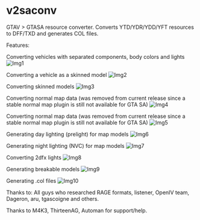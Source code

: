 # v2saconv
GTAV > GTASA resource converter. Converts YTD/YDR/YDD/YFT resources to DFF/TXD and generates COL files.

Features:

Converting vehicles with separated components, body colors and lights
![Img1](http://i.imgur.com/Y3eRQFRl.png)

Converting a vehicle as a skinned model
![Img2](http://i.imgur.com/10ebri6l.png)

Converting skinned models
![Img3](http://i.imgur.com/f55Pf9Fl.png)

Converting normal map data (was removed from current release since a stable normal map plugin is still not available for GTA SA)
![Img4](http://i.imgur.com/ruG9nbal.png)

Converting normal map data (was removed from current release since a stable normal map plugin is still not available for GTA SA)
![Img5](http://i.imgur.com/ruG9nbal.png)

Generating day lighting (prelight) for map models
![Img6](http://i.imgur.com/nGlOs1Il.jpg)

Generating night lighting (NVC) for map models
![Img7](http://i.imgur.com/toQAgiFl.jpg)

Converting 2dfx lights
![Img8](http://i.imgur.com/njM6TFWl.png)

Generating breakable models
![Img9](http://i.imgur.com/zd0YriLl.jpg)

Generating .col files
![Img10](http://i.imgur.com/0e2Sax8l.png)

Thanks to: All guys who researched RAGE formats, listener, OpenIV team, Dageron, aru, tgascoigne and others.

Thanks to M4K3, ThirteenAG, Automan for support/help.
